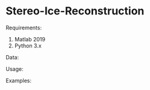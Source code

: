 # Stereo-Ice-Reconstruction
Requirements:
  1. Matlab 2019
  2. Python 3.x
  
  
 Data:
 
 Usage:
 
 Examples:
 
 
 
  

